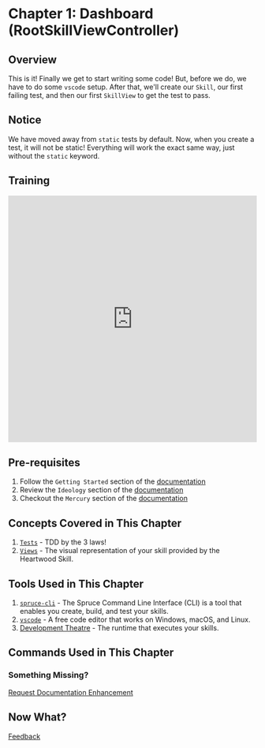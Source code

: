 # Chapter 1: Dashboard (RootSkillViewController)

## Overview

This is it! Finally we get to start writing some code! But, before we do, we have to do some `vscode` setup. After that, we'll create our `Skill`, our first failing test, and then our first `SkillView` to get the test to pass.

## Notice
We have moved away from `static` tests by default. Now, when you create a test, it will not be static! Everything will work the exact same way, just without the `static` keyword.

## Training 

<div class="video-container">
    <iframe width="100%" height="500" src="https://www.youtube.com/embed/CjbafVYh1uc?si=RGCQPTGMN3LAwW6t" title="YouTube video player" frameborder="0" allow="accelerometer; autoplay; clipboard-write; encrypted-media; gyroscope; picture-in-picture; web-share" referrerpolicy="strict-origin-when-cross-origin" allowfullscreen></iframe>
</div>

## Pre-requisites

1. Follow the `Getting Started` section of the [documentation](/getting-started/)
1. Review the `Ideology` section of the [documentation](/ideology/)
2. Checkout the `Mercury` section of the [documentation](/concepts/mercury/)

## Concepts Covered in This Chapter

1. [`Tests`](/concepts/tests/) - TDD by the 3 laws!
2. [`Views`](/concepts/views/) - The visual representation of your skill provided by the Heartwood Skill.

## Tools Used in This Chapter

1. [`spruce-cli`](/getting-started/install-cli/) - The Spruce Command Line Interface (CLI) is a tool that enables you create, build, and test your skills.
2. [`vscode`](https://code.visualstudio.com/) - A free code editor that works on Windows, macOS, and Linux.
3. [Development Theatre](/getting-started/development-theatre/) - The runtime that executes your skills.

## Commands Used in This Chapter

### Something Missing?

<div class="grid-buttons">
    <a class="btn" href="https://forms.gle/2ZMtwUxg1egV8sHT8">Request Documentation Enhancement</a>
</div>

## Now What?

<div class="grid-buttons">
    <a class="btn" href="{{ '/training/building-a-skill/feedback/' | url }}">Feedback</a>
</div>